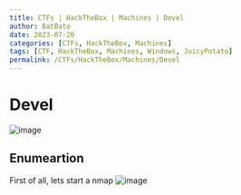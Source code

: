 ```yaml
---
title: CTFs | HackTheBox | Machines | Devel
author: BatBato
date: 2023-07-20
categories: [CTFs, HackTheBox, Machines]
tags: [CTF, HackTheBox, Machines, Windows, JuicyPotato]
permalink: /CTFs/HackTheBox/Machines/Devel
---
```


# Devel

![image](https://github.com/Nouman404/nouman404.github.io/assets/73934639/11724468-7358-4240-89c4-e3440a331be2)

## Enumeartion

First of all, lets start a nmap
![image](https://github.com/Nouman404/nouman404.github.io/assets/73934639/688b4660-81f5-4cd1-b045-bdbc6bbd9a72)

